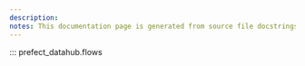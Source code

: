 ```yaml
---
description: 
notes: This documentation page is generated from source file docstrings.
---
```


::: prefect_datahub.flows